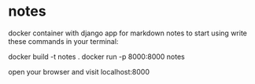 # notes
docker container with django app for markdown notes
to start using write these commands in your terminal:

docker build -t notes .
docker run -p 8000:8000 notes


open your browser and visit localhost:8000
